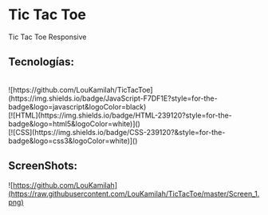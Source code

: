 # Tic Tac Toe

Tic Tac Toe Responsive

## Tecnologías:
<br>
![https://github.com/LouKamilah/TicTacToe](https://img.shields.io/badge/JavaScript-F7DF1E?style=for-the-badge&logo=javascript&logoColor=black)
<br>
[![HTML](https://img.shields.io/badge/HTML-239120?style=for-the-badge&logo=html5&logoColor=white)]()
<br>
[![CSS](https://img.shields.io/badge/CSS-239120?&style=for-the-badge&logo=css3&logoColor=white)]()


## ScreenShots:


![https://github.com/LouKamilah](https://raw.githubusercontent.com/LouKamilah/TicTacToe/master/Screen_1.png)
